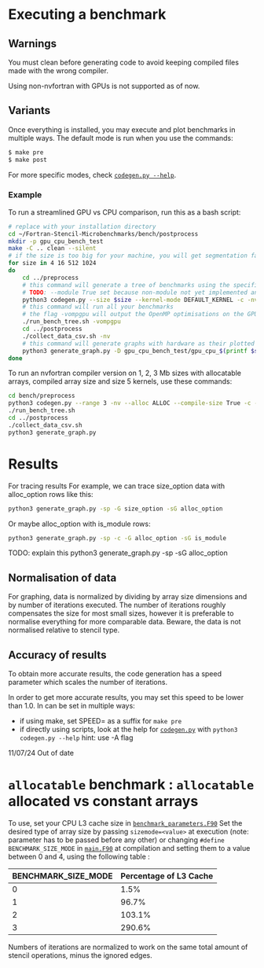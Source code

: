 # Executing a benchmark
## Warnings
You must clean before generating code to avoid keeping compiled files made with the wrong compiler.

Using non-nvfortran with GPUs is not supported as of now.

## Variants
Once everything is installed, you may execute and plot benchmarks in multiple ways.
The default mode is run when you use the commands:
```bash
$ make pre
$ make post
```

For more specific modes, check [``codegen.py --help``](../bench/preprocess/codegen.py).

### Example
To run a streamlined GPU vs CPU comparison, run this as a bash script:
```bash
# replace with your installation directory
cd ~/Fortran-Stencil-Microbenchmarks/bench/postprocess
mkdir -p gpu_cpu_bench_test
make -C .. clean --silent
# if the size is too big for your machine, you will get segmentation faults or Out of memory errors
for size in 4 16 512 1024
do
    cd ../preprocess
    # this command will generate a tree of benchmarks using the specified options
    # TODO: --module True set because non-module not yet implemented and graphing can break
    python3 codegen.py --size $size --kernel-mode DEFAULT_KERNEL -c -nv --module True -A
    # this command will run all your benchmarks
    # the flag -vompgpu will output the OpenMP optimisations on the GPU benchmarks
    ./run_bench_tree.sh -vompgpu
    cd ../postprocess
    ./collect_data_csv.sh -nv
    # this command will generate graphs with hardware as their plotted data
    python3 generate_graph.py -D gpu_cpu_bench_test/gpu_cpu_$(printf $size)Mb -sp -G hardware -sG all
done
```


To run an nvfortran compiler version on 1, 2, 3 Mb sizes with allocatable arrays, compiled array size and size 5 kernels, use these commands:
```bash
cd bench/preprocess
python3 codegen.py --range 3 -nv --alloc ALLOC --compile-size True -c --kernel-mode SIZE_5_KERNEL
./run_bench_tree.sh
cd ../postprocess
./collect_data_csv.sh
python3 generate_graph.py
```

# Results

For tracing results
For example, we can trace size_option data with alloc_option rows like this:
```bash
python3 generate_graph.py -sp -G size_option -sG alloc_option
```
Or maybe alloc_option with is_module rows:
```bash
python3 generate_graph.py -sp -c -G alloc_option -sG is_module
```
TODO: explain this
python3 generate_graph.py -sp -sG alloc_option

## Normalisation of data
For graphing, data is normalized by dividing by array size dimensions and by number of iterations executed.
The number of iterations roughly compensates the size for most small sizes, however it is preferable to normalise everything for more comparable data.
Beware, the data is not normalised relative to stencil type.


## Accuracy of results
To obtain more accurate results, the code generation has a speed parameter which scales the number of iterations.

In order to get more accurate results, you may set this speed to be lower than 1.0. In can be set in multiple ways:
- if using make, set SPEED=<float> as a suffix for ``make pre``
- if directly using scripts, look at the help for [``codegen.py``](../bench/preprocess/codegen.py) with ``python3 codegen.py --help``
    hint: use -A flag


11/07/24 Out of date
# ``allocatable`` benchmark : ``allocatable`` allocated vs constant arrays
To use, set your CPU L3 cache size in [``benchmark_parameters.F90``](../bench/src/benchmark_parameters.F90)
Set the desired type of array size by passing ``sizemode=<value>`` at execution (note: parameter has to be passed before any other) or changing ``#define BENCHMARK_SIZE_MODE`` in [``main.F90``](../bench/main.F90) at compilation and setting them to a value between 0 and 4, using the following table :

|  BENCHMARK_SIZE_MODE  | Percentage of L3 Cache |
| --------------------- | ---------------------- |
| 0                     | 1.5%                   |
| 1                     | 96.7%                  |
| 2                     | 103.1%                 |
| 3                     | 290.6%                 |

Numbers of iterations are normalized to work on the same total amount of stencil operations, minus the ignored edges.